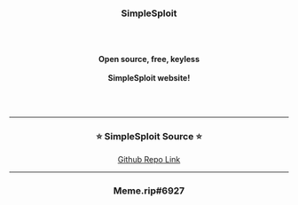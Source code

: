 ### <p align="center">SimpleSploit</p>

<br><br>
<p align="center">
<strong>
Open source, free, keyless
<br><br>
SimpleSploit website!
<br>
<br>
</strong>
</p>
<br>

-----

### <p align="center">⭐ SimpleSploit Source ⭐</p>

<p align="center"><a href="https://github.com/Memerip/simplesploit-src">Github Repo Link</a></p>

-----

### <p align="center">Meme.rip#6927</p>

